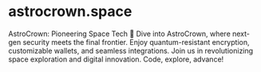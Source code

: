 # astrocrown.space
AstroCrown: Pioneering Space Tech 🚀 Dive into AstroCrown, where next-gen security meets the final frontier. Enjoy quantum-resistant encryption, customizable wallets, and seamless integrations. Join us in revolutionizing space exploration and digital innovation. Code, explore, advance!
